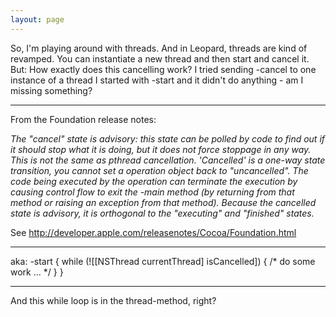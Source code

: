 ```yaml
---
layout: page
---
```


So, I'm playing around with threads. And in Leopard, threads are kind of revamped. You can instantiate a new thread and then start and cancel it. But:
How exactly does this cancelling work? I tried sending     -cancel to one instance of a thread I started with     -start and it didn't do anything - am I missing something?

----
From the Foundation release notes:

*The "cancel" state is advisory: this state can be polled by code to find out if it should stop what it is doing, but it does not force stoppage in any way. This is not the same as pthread cancellation. 'Cancelled' is a one-way state transition, you cannot set a operation object back to "uncancelled". The code being executed by the operation can terminate the execution by causing control flow to exit the -main method (by returning from that method or raising an exception from that method). Because the cancelled state is advisory, it is orthogonal to the "executing" and "finished" states.*

See http://developer.apple.com/releasenotes/Cocoa/Foundation.html

----

aka:      -start { while (![[NSThread currentThread] isCancelled]) { /* do some work ... */ } } 

----
And this while loop is in the thread-method, right?
